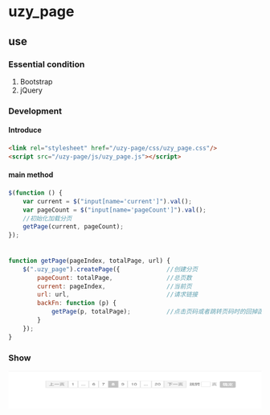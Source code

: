 # uzy_page

## use

### Essential condition
1. Bootstrap
2. jQuery

### Development

#### Introduce
```html
<link rel="stylesheet" href="/uzy-page/css/uzy_page.css"/>
<script src="/uzy-page/js/uzy_page.js"></script>
```

#### main method
```javascript
$(function () {
    var current = $("input[name='current']").val();
    var pageCount = $("input[name='pageCount']").val();
    //初始化加载分页
    getPage(current, pageCount);
});


function getPage(pageIndex, totalPage, url) {
    $(".uzy_page").createPage({             //创建分页
        pageCount: totalPage,               //总页数
        current: pageIndex,                 //当前页
        url: url,                           //请求链接
        backFn: function (p) {
            getPage(p, totalPage);          //点击页码或者跳转页码时的回掉函数，p为要跳转的页码
        }
    });
}
```

### Show

<img src="./example/page_show.png" height="75" width="550">
